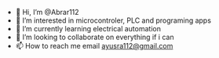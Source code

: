 - 👋 Hi, I’m @Abrar112
- 👀 I’m interested in microcontroler, PLC and programing apps
- 🌱 I’m currently learning electrical automation
- 💞️ I’m looking to collaborate on everything if i can 
- 📫 How to reach me email ayusra112@gmail.com

<!---
Abrar112/Abrar112 is a ✨ special ✨ repository because its `README.md` (this file) appears on your GitHub profile.
You can click the Preview link to take a look at your changes.
--->
